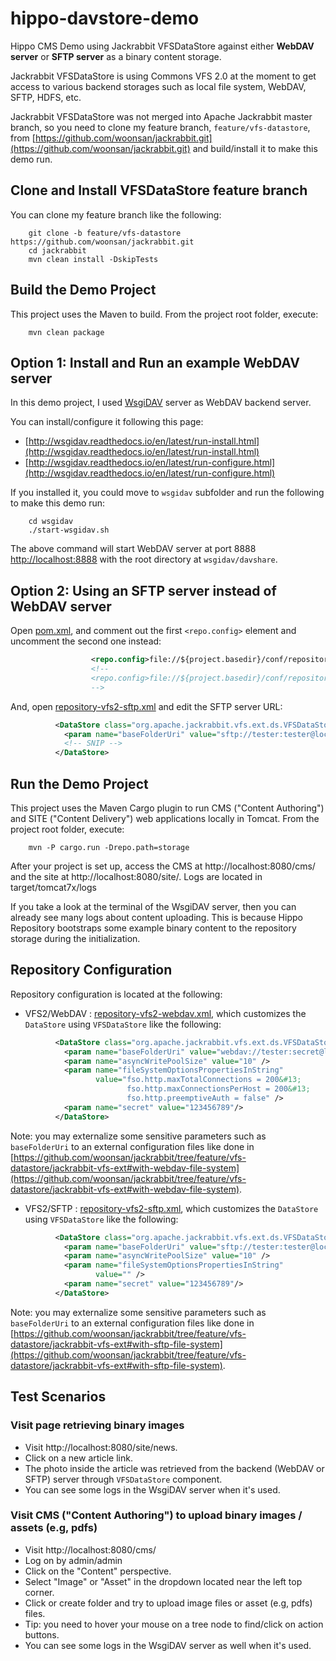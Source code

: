 # hippo-davstore-demo

Hippo CMS Demo using Jackrabbit VFSDataStore against either **WebDAV server** or **SFTP server** as a binary content storage.

Jackrabbit VFSDataStore is using Commons VFS 2.0 at the moment to get access to various backend storages such as local file system, WebDAV, SFTP, HDFS, etc.

Jackrabbit VFSDataStore was not merged into Apache Jackrabbit master branch, so you need to clone my feature branch, ```feature/vfs-datastore```,
from [https://github.com/woonsan/jackrabbit.git](https://github.com/woonsan/jackrabbit.git) and build/install it to make this demo run.

## Clone and Install VFSDataStore feature branch

You can clone my feature branch like the following:

        git clone -b feature/vfs-datastore https://github.com/woonsan/jackrabbit.git
        cd jackrabbit
        mvn clean install -DskipTests

## Build the Demo Project

This project uses the Maven to build.
From the project root folder, execute:

        mvn clean package

## Option 1: Install and Run an example WebDAV server

In this demo project, I used [WsgiDAV](https://github.com/mar10/wsgidav) server as WebDAV backend server.

You can install/configure it following this page:
- [http://wsgidav.readthedocs.io/en/latest/run-install.html](http://wsgidav.readthedocs.io/en/latest/run-install.html)
- [http://wsgidav.readthedocs.io/en/latest/run-configure.html](http://wsgidav.readthedocs.io/en/latest/run-configure.html)

If you installed it, you could move to ```wsgidav``` subfolder and run the following to make this demo run:

        cd wsgidav
        ./start-wsgidav.sh

The above command will start WebDAV server at port 8888 [http://localhost:8888](http://localhost:8888)
with the root directory at ```wsgidav/davshare```.

## Option 2: Using an SFTP server instead of WebDAV server

Open [pom.xml](pom.xml), and comment out the first ```<repo.config>``` element and uncomment the second one instead:

```xml
                  <repo.config>file://${project.basedir}/conf/repository-vfs2-webdav.xml</repo.config>
                  <!--
                  <repo.config>file://${project.basedir}/conf/repository-vfs2-sftp.xml</repo.config>
                  -->
```

And, open [repository-vfs2-sftp.xml](conf/repository-vfs2-sftp.xml) and edit the SFTP server URL:

```xml
          <DataStore class="org.apache.jackrabbit.vfs.ext.ds.VFSDataStore">
            <param name="baseFolderUri" value="sftp://tester:tester@localhost/vfsds" />
            <!-- SNIP -->
          </DataStore>
```

## Run the Demo Project

This project uses the Maven Cargo plugin to run CMS ("Content Authoring") and SITE ("Content Delivery") web applications locally in Tomcat.
From the project root folder, execute:

        mvn -P cargo.run -Drepo.path=storage

After your project is set up, access the CMS at http://localhost:8080/cms/ and the site at http://localhost:8080/site/.
Logs are located in target/tomcat7x/logs

If you take a look at the terminal of the WsgiDAV server, then you can already see many logs about content uploading. This is because Hippo Repository bootstraps some example binary content to the repository storage during the initialization.

## Repository Configuration

Repository configuration is located at the following:

- VFS2/WebDAV : [repository-vfs2-webdav.xml](conf/repository-vfs2-webdav.xml), which customizes the ```DataStore``` using ```VFSDataStore``` like the following:

```xml
          <DataStore class="org.apache.jackrabbit.vfs.ext.ds.VFSDataStore">
            <param name="baseFolderUri" value="webdav://tester:secret@localhost:8888/vfsds" />
            <param name="asyncWritePoolSize" value="10" />
            <param name="fileSystemOptionsPropertiesInString"
                   value="fso.http.maxTotalConnections = 200&#13;
                          fso.http.maxConnectionsPerHost = 200&#13;
                          fso.http.preemptiveAuth = false" />
            <param name="secret" value="123456789"/>
          </DataStore>
```

Note: you may externalize some sensitive parameters such as ```baseFolderUri``` to an external configuration files like done in [https://github.com/woonsan/jackrabbit/tree/feature/vfs-datastore/jackrabbit-vfs-ext#with-webdav-file-system](https://github.com/woonsan/jackrabbit/tree/feature/vfs-datastore/jackrabbit-vfs-ext#with-webdav-file-system).

- VFS2/SFTP : [repository-vfs2-sftp.xml](conf/repository-vfs2-sftp.xml), which customizes the ```DataStore``` using ```VFSDataStore``` like the following:

```xml
          <DataStore class="org.apache.jackrabbit.vfs.ext.ds.VFSDataStore">
            <param name="baseFolderUri" value="sftp://tester:tester@localhost/vfsds" />
            <param name="asyncWritePoolSize" value="10" />
            <param name="fileSystemOptionsPropertiesInString"
                   value="" />
            <param name="secret" value="123456789"/>
          </DataStore>
```

Note: you may externalize some sensitive parameters such as ```baseFolderUri``` to an external configuration files like done in [https://github.com/woonsan/jackrabbit/tree/feature/vfs-datastore/jackrabbit-vfs-ext#with-sftp-file-system](https://github.com/woonsan/jackrabbit/tree/feature/vfs-datastore/jackrabbit-vfs-ext#with-sftp-file-system).

## Test Scenarios

### Visit page retrieving binary images

- Visit http://localhost:8080/site/news.
- Click on a new article link.
- The photo inside the article was retrieved from the backend (WebDAV or SFTP) server through ```VFSDataStore``` component.
- You can see some logs in the WsgiDAV server when it's used.

### Visit CMS ("Content Authoring") to upload binary images / assets (e.g, pdfs)

- Visit http://localhost:8080/cms/
- Log on by admin/admin
- Click on the "Content" perspective.
- Select "Image" or "Asset" in the dropdown located near the left top corner.
- Click or create folder and try to upload image files or asset (e.g, pdfs) files.
- Tip: you need to hover your mouse on a tree node to find/click on action buttons.
- You can see some logs in the WsgiDAV server as well when it's used.
